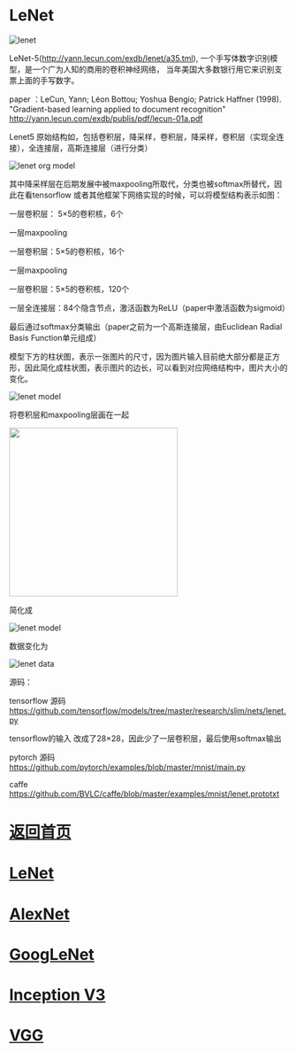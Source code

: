 
# LeNet
![lenet](http://yann.lecun.com/exdb/lenet/gifs/a35.gif)

LeNet-5(http://yann.lecun.com/exdb/lenet/a35.tml), 一个手写体数字识别模型，是一个广为人知的商用的卷积神经网络，
当年美国大多数银行用它来识别支票上面的手写数字。

paper ：LeCun, Yann; Léon Bottou; Yoshua Bengio; Patrick Haffner (1998). "Gradient-based learning applied to document recognition"
http://yann.lecun.com/exdb/publis/pdf/lecun-01a.pdf

Lenet5 原始结构如，包括卷积层，降采样，卷积层，降采样，卷积层（实现全连接），全连接层，高斯连接层（进行分类）

![lenet org model](https://github.com/weslynn/graphic-deep-neural-network/blob/master/pic/lenet-org.jpg)

其中降采样层在后期发展中被maxpooling所取代，分类也被softmax所替代，因此在看tensorflow 或者其他框架下网络实现的时候，可以将模型结构表示如图：

一层卷积层： 5×5的卷积核，6个

一层maxpooling

一层卷积层：5×5的卷积核，16个

一层maxpooling

一层卷积层：5×5的卷积核，120个

一层全连接层：84个隐含节点，激活函数为ReLU（paper中激活函数为sigmoid）

最后通过softmax分类输出（paper之前为一个高斯连接层，由Euclidean Radial Basis Function单元组成）

模型下方的柱状图，表示一张图片的尺寸，因为图片输入目前绝大部分都是正方形，因此简化成柱状图，表示图片的边长，可以看到对应网络结构中，图片大小的变化。

![lenet model](https://github.com/weslynn/graphic-deep-neural-network/blob/master/modelpic/lenet.png)


将卷积层和maxpooling层画在一起

  <img src="https://github.com/weslynn/graphic-deep-neural-network/blob/master/modelpic/equal.png" width="305">

简化成

![lenet model](https://github.com/weslynn/graphic-deep-neural-network/blob/master/modelpic/lenet-short.png)

数据变化为

![lenet data](https://github.com/weslynn/graphic-deep-neural-network/blob/master/modelpic/lenet_data.png)

源码：

tensorflow 源码 https://github.com/tensorflow/models/tree/master/research/slim/nets/lenet.py

tensorflow的输入 改成了28×28，因此少了一层卷积层，最后使用softmax输出

pytorch 源码 https://github.com/pytorch/examples/blob/master/mnist/main.py

caffe https://github.com/BVLC/caffe/blob/master/examples/mnist/lenet.prototxt



# [返回首页](https://github.com/weslynn/graphic-deep-neural-network/) 
# [LeNet](https://github.com/weslynn/graphic-deep-neural-network/blob/master/object%20classification%20%E7%89%A9%E4%BD%93%E5%88%86%E7%B1%BB/LeNet.md)   
# [AlexNet](https://github.com/weslynn/graphic-deep-neural-network/blob/master/object%20classification%20%E7%89%A9%E4%BD%93%E5%88%86%E7%B1%BB/AlexNet.md)                  
# [GoogLeNet](https://github.com/weslynn/graphic-deep-neural-network/blob/master/object%20classification%20%E7%89%A9%E4%BD%93%E5%88%86%E7%B1%BB/GoogLeNet.md)
# [Inception V3](https://github.com/weslynn/graphic-deep-neural-network/blob/master/object%20classification%20%E7%89%A9%E4%BD%93%E5%88%86%E7%B1%BB/InceptionV3.md)
# [VGG](https://github.com/weslynn/graphic-deep-neural-network/blob/master/object%20classification%20%E7%89%A9%E4%BD%93%E5%88%86%E7%B1%BB/VGG.md)